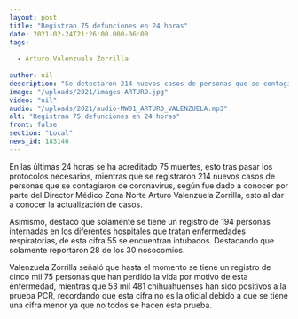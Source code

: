 ```yaml
---
layout: post
title: "Registran 75 defunciones en 24 horas"
date: 2021-02-24T21:26:00.000-06:00
tags:
  
  - Arturo Valenzuela Zorrilla
  
author: nil
description: "Se detectaron 214 nuevos casos de personas que se contagiaron de coronavirus."
image: "/uploads/2021/images-ARTURO.jpg"
video: "nil"
audio: "/uploads/2021/audio-MW01_ARTURO_VALENZUELA.mp3"
alt: "Registran 75 defunciones en 24 horas"
front: false
section: "Local"
news_id: 183146
---
```


En las últimas 24 horas se ha acreditado 75 muertes, esto tras pasar los protocolos necesarios, mientras que se registraron 214 nuevos casos de personas que se contagiaron de coronavirus, según fue dado a conocer por parte del Director Médico Zona Norte Arturo Valenzuela Zorrilla, esto al dar a conocer la actualización de casos.

Asimismo, destacó que solamente se tiene un registro de 194 personas internadas en los diferentes hospitales que tratan enfermedades respiratorias, de esta cifra 55 se encuentran intubados. Destacando que solamente reportaron 28 de los 30 nosocomios.

Valenzuela Zorrilla señaló que hasta el momento se tiene un registro de cinco mil 75 personas que han perdido la vida por motivo de esta enfermedad, mientras que 53 mil 481 chihuahuenses han sido positivos a la prueba PCR, recordando que esta cifra no es la oficial debido a que se tiene una cifra menor ya que no todos se hacen esta prueba.